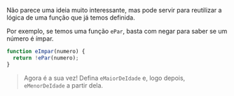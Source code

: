 Não parece uma ideia muito interessante, mas pode servir para reutilizar a lógica de uma função que já temos definida.

Por exemplo, se temos uma função `ePar`, basta com negar para saber se um número é ímpar.

``` javascript
function eImpar(numero) {
  return !ePar(numero);
}
```

> Agora é a sua vez! Defina `eMaiorDeIdade` e, logo depois, `eMenorDeIdade` a partir dela.